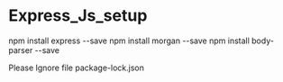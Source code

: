 # Express_Js_setup
npm install express --save
npm install morgan --save
npm install body-parser --save

Please Ignore file 
package-lock.json
